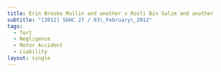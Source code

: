 ```yaml
---
title: Erin Brooke Mullin and another v Rosli Bin Salim and another
subtitle: "[2012] SGHC 27 / 03\_February\_2012"
tags:
  - Tort
  - Negligence
  - Motor Accident
  - Liability
layout: single
---
```


